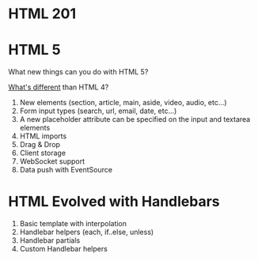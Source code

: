 # HTML 201

# HTML 5

What new things can you do with HTML 5?

[What's different](https://html-differences.whatwg.org/) than HTML 4?

1. New elements (section, article, main, aside, video, audio, etc...)
1. Form input types (search, url, email, date, etc...)
1. A new placeholder attribute can be specified on the input and textarea elements
1. HTML imports
1. Drag & Drop
1. Client storage
1. WebSocket support
1. Data push with EventSource

# HTML Evolved with Handlebars

1. Basic template with interpolation
1. Handlebar helpers (each, if..else, unless)
1. Handlebar partials
1. Custom Handlebar helpers
